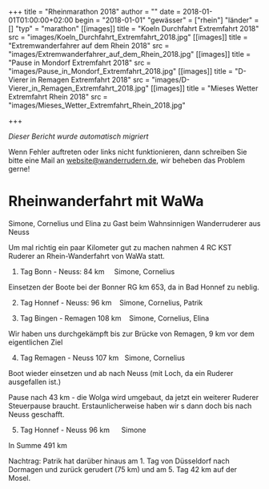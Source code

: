 +++
title = "Rheinmarathon 2018"
author = ""
date = 2018-01-01T01:00:00+02:00
begin = "2018-01-01"
"gewässer" = ["rhein"]
"länder" = []
"typ" = "marathon"
[[images]]
title = "Koeln Durchfahrt Extremfahrt 2018"
src = "images/Koeln_Durchfahrt_Extremfahrt_2018.jpg"
[[images]]
title = "Extremwanderfahrer auf dem Rhein 2018"
src = "images/Extremwanderfahrer_auf_dem_Rhein_2018.jpg"
[[images]]
title = "Pause in Mondorf Extremfahrt 2018"
src = "images/Pause_in_Mondorf_Extremfahrt_2018.jpg"
[[images]]
title = "D-Vierer in Remagen Extremfahrt 2018"
src = "images/D-Vierer_in_Remagen_Extremfahrt_2018.jpg"
[[images]]
title = "Mieses Wetter Extremfahrt Rhein 2018"
src = "images/Mieses_Wetter_Extremfahrt_Rhein_2018.jpg"

+++


*Dieser Bericht wurde automatisch migriert*

Wenn Fehler auftreten oder links nicht funktionieren, dann schreiben Sie bitte eine Mail an website@wanderrudern.de, wir beheben das Problem gerne!



# Rheinwanderfahrt mit WaWa


Simone, Cornelius und Elina zu Gast beim Wahnsinnigen Wanderruderer aus Neuss

Um mal richtig ein paar Kilometer gut zu machen nahmen 4 RC KST  Ruderer an Rhein-Wanderfahrt von WaWa statt.

1. Tag Bonn - Neuss: 84 km     Simone, Cornelius

Einsetzen der Boote bei der Bonner RG km 653, da in Bad Honnef zu neblig.

2. Tag Honnef - Neuss: 96 km    Simone, Cornelius, Patrik

3. Tag Bingen - Remagen 108 km    Simone, Cornelius, Elina

Wir haben uns durchgekämpft bis zur Brücke von Remagen, 9 km vor dem eigentlichen Ziel

4. Tag Remagen - Neuss 107 km   Simone, Cornelius

Boot wieder einsetzen und ab nach Neuss (mit Loch, da ein Ruderer ausgefallen ist.)

Pause nach 43 km - die Wolga wird umgebaut, da jetzt ein weiterer Ruderer Steuerpause braucht. Erstaunlicherweise haben wir s dann doch bis nach Neuss geschafft.

5. Tag Honnef - Neuss 96 km      Simone

In Summe 491 km

Nachtrag: Patrik hat darüber hinaus am 1. Tag von Düsseldorf nach Dormagen und zurück gerudert (75 km) und am 5. Tag 42 km auf der Mosel.